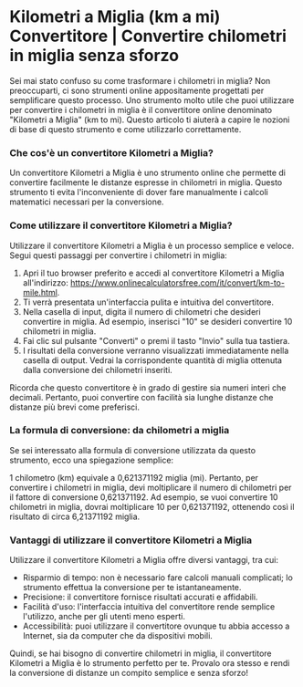 Kilometri a Miglia (km a mi) Convertitore | Convertire chilometri in miglia senza sforzo
========================================================================================

Sei mai stato confuso su come trasformare i chilometri in miglia? Non preoccuparti, ci sono strumenti online appositamente progettati per semplificare questo processo. Uno strumento molto utile che puoi utilizzare per convertire i chilometri in miglia è il convertitore online denominato "Kilometri a Miglia" (km to mi). Questo articolo ti aiuterà a capire le nozioni di base di questo strumento e come utilizzarlo correttamente.

### Che cos'è un convertitore Kilometri a Miglia?

Un convertitore Kilometri a Miglia è uno strumento online che permette di convertire facilmente le distanze espresse in chilometri in miglia. Questo strumento ti evita l'inconveniente di dover fare manualmente i calcoli matematici necessari per la conversione.

### Come utilizzare il convertitore Kilometri a Miglia?

Utilizzare il convertitore Kilometri a Miglia è un processo semplice e veloce. Segui questi passaggi per convertire i chilometri in miglia:

1. Apri il tuo browser preferito e accedi al convertitore Kilometri a Miglia all'indirizzo: <https://www.onlinecalculatorsfree.com/it/convert/km-to-mile.html>.
2. Ti verrà presentata un'interfaccia pulita e intuitiva del convertitore.
3. Nella casella di input, digita il numero di chilometri che desideri convertire in miglia. Ad esempio, inserisci "10" se desideri convertire 10 chilometri in miglia.
4. Fai clic sul pulsante "Converti" o premi il tasto "Invio" sulla tua tastiera.
5. I risultati della conversione verranno visualizzati immediatamente nella casella di output. Vedrai la corrispondente quantità di miglia ottenuta dalla conversione dei chilometri inseriti.

Ricorda che questo convertitore è in grado di gestire sia numeri interi che decimali. Pertanto, puoi convertire con facilità sia lunghe distanze che distanze più brevi come preferisci.

### La formula di conversione: da chilometri a miglia

Se sei interessato alla formula di conversione utilizzata da questo strumento, ecco una spiegazione semplice:

1 chilometro (km) equivale a 0,621371192 miglia (mi). Pertanto, per convertire i chilometri in miglia, devi moltiplicare il numero di chilometri per il fattore di conversione 0,621371192. Ad esempio, se vuoi convertire 10 chilometri in miglia, dovrai moltiplicare 10 per 0,621371192, ottenendo così il risultato di circa 6,21371192 miglia.

### Vantaggi di utilizzare il convertitore Kilometri a Miglia

Utilizzare il convertitore Kilometri a Miglia offre diversi vantaggi, tra cui:

- Risparmio di tempo: non è necessario fare calcoli manuali complicati; lo strumento effettua la conversione per te istantaneamente.
- Precisione: il convertitore fornisce risultati accurati e affidabili.
- Facilità d'uso: l'interfaccia intuitiva del convertitore rende semplice l'utilizzo, anche per gli utenti meno esperti.
- Accessibilità: puoi utilizzare il convertitore ovunque tu abbia accesso a Internet, sia da computer che da dispositivi mobili.

Quindi, se hai bisogno di convertire chilometri in miglia, il convertitore Kilometri a Miglia è lo strumento perfetto per te. Provalo ora stesso e rendi la conversione di distanze un compito semplice e senza sforzo!